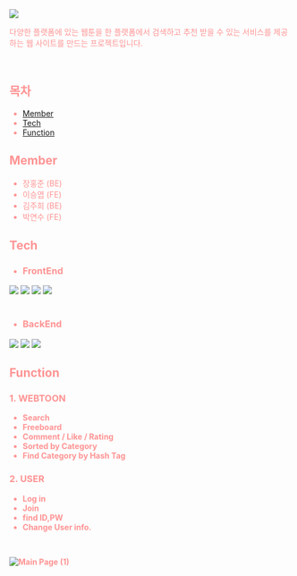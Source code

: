 <div style="color:rgb(255, 147, 147);">

<img src="https://capsule-render.vercel.app/api?type=waving&color=auto&height=200&section=header&text=TOONDER&fontSize=90" />


<p style="color:rgb(255, 147, 147);">다양한 플랫폼에 있는 웹툰을 한 플랫폼에서 검색하고 추천 받을 수 있는 서비스를 제공하는 웹 사이트를 만드는 프로젝트입니다.</p>

<br>

## <strong>목차</strong>
- [Member](#member)
- [Tech](#tech)
- [Function](#function)

## <strong>Member</strong>
- 장홍준 (BE)
- 이승엽 (FE)
- 김주희 (BE)
- 박연수 (FE)


## <strong>Tech</strong>

- ###  FrontEnd
<div>
  <img src="https://img.shields.io/badge/React-61DAFB?style=flat&logo=React&logoColor=white"/>
  <img src="https://img.shields.io/badge/HTML5-E34F26?style=flat-square&logo=html5&logoColor=white"/>
  <img src="https://img.shields.io/badge/JavaScript-F7DF1E?style=flat-square&logo=javascript&logoColor=black"/>
  <img src="https://img.shields.io/badge/CSS3-1572B6?style=flat-square&logo=css3&logoColor=white"/>
</div>
<br>

- ### BackEnd
<div>
  <img src="https://img.shields.io/badge/java-007396?style=flat-square&logo=java&logoColor=white"/>
  <img src="https://img.shields.io/badge/Spring-6DB33F?style=flat-square&logo=Spring&logoColor=white"/>
  <img src="https://img.shields.io/badge/Postman-FF6C37?style=flat-square&logo=Postman&logoColor=white"/>
</div>

## <strong>Function</strong>


### <strong>1. WEBTOON
- Search
- Freeboard
- Comment / Like / Rating
- Sorted by Category
- Find Category by Hash Tag

### <strong>2. USER
- Log in
- Join
- find ID,PW
- Change User info.
</strong>
  <br>
  
  ![Main Page (1)](https://github.com/pknu-wap/2023_1_Toonder/assets/35947667/ccbb30f0-682c-4fb3-8aea-dbdee604d8a4)


</div>


